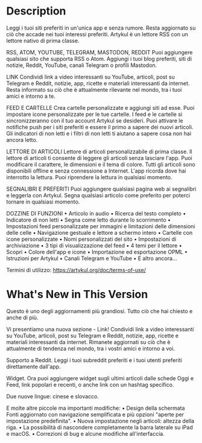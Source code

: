 # Description

Leggi i tuoi siti preferiti in un'unica app e senza rumore. Resta aggiornato su ciò che accade nei tuoi interessi preferiti. Artykul è un lettore RSS con un lettore nativo di prima classe.

RSS, ATOM, YOUTUBE, TELEGRAM, MASTODON, REDDIT
Puoi aggiungere qualsiasi sito che supporta RSS o Atom. Aggiungi i tuoi blog preferiti, siti di notizie, Reddit, YouTube, canali Telegram o profili Mastodon.

LINK
Condividi link a video interessanti su YouTube, articoli, post su Telegram e Reddit, notizie, app, ricette e materiali interessanti da internet. Resta informato su ciò che è attualmente rilevante nel mondo, tra i tuoi amici e intorno a te.

FEED E CARTELLE
Crea cartelle personalizzate e aggiungi siti ad esse. Puoi impostare icone personalizzate per le tue cartelle. I feed e le cartelle si sincronizzeranno con il tuo account Artykul se desideri. Puoi attivare le notifiche push per i siti preferiti e essere il primo a sapere dei nuovi articoli. Gli indicatori di non letti e i filtri di non letti ti aiutano a sapere cosa non hai ancora letto.

LETTORE DI ARTICOLI
Lettore di articoli personalizzabile di prima classe. Il lettore di articoli ti consente di leggere gli articoli senza lasciare l'app. Puoi modificare il carattere, le dimensioni e il tema di colore.
Tutti gli articoli sono disponibili offline e senza connessione a Internet. L'app ricorda dove hai interrotto la lettura. Puoi riprendere la lettura in qualsiasi momento.

SEGNALIBRI E PREFERITI
Puoi aggiungere qualsiasi pagina web ai segnalibri e leggerla con Artykul. Segna qualsiasi articolo come preferito per poterci tornare in qualsiasi momento.

DOZZINE DI FUNZIONI
• Articolo in audio
• Ricerca del testo completo
• Indicatore di non letti
• Segna come letto durante lo scorrimento
• Impostazioni feed personalizzate per immagini e limitazioni delle dimensioni delle celle
• Navigazione gestuale e lettore a schermo intero
• Cartelle con icone personalizzate
• Nomi personalizzati del sito
• Impostazioni di archiviazione
• 3 tipi di visualizzazione del feed
• 4 temi per il lettore
• Scopri
• Colore dell'app e icone
• Importazione ed esportazione OPML
• Istruzioni per Artykul
• Canali Telegram e YouTube
• E altro ancora...

Termini di utilizzo: https://artykul.org/doc/terms-of-use/

# What's New in This Version

Questo è uno degli aggiornamenti più grandiosi. Tutto ciò che hai chiesto e anche di più.

Vi presentiamo una nuova sezione - Link!
Condividi link a video interessanti su YouTube, articoli, post su Telegram e Reddit, notizie, app, ricette e materiali interessanti da internet. Rimanete aggiornati su ciò che è attualmente di tendenza nel mondo, tra i vostri amici e intorno a voi.

Supporto a Reddit.
Leggi i tuoi subreddit preferiti e i tuoi utenti preferiti direttamente dall'app.

Widget.
Ora puoi aggiungere widget sugli ultimi articoli dalle schede Oggi e Feed, link popolari e recenti, o anche link con un hashtag specifico.

Due nuove lingue: cinese e slovacco.

E molte altre piccole ma importanti modifiche:
• Design della schermata Fonti aggiornato con navigazione semplificata e più opzioni "aperte per impostazione predefinita".
• Nuova impostazione negli articoli: altezza della riga.
• La possibilità di nascondere completamente la barra laterale su iPad e macOS.
• Correzioni di bug e alcune modifiche all'interfaccia.
